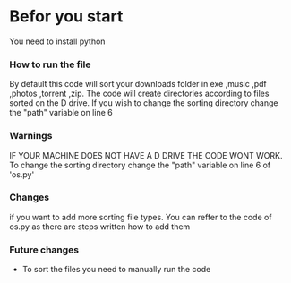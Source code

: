 # Befor you start
You need to install python

### How to run the file
By default this code will sort your downloads folder in exe ,music ,pdf ,photos ,torrent ,zip.
The code will create directories according to files sorted on the D drive.
If you wish to change the sorting directory change the "path" variable on line 6

### Warnings
IF YOUR MACHINE DOES NOT HAVE A D DRIVE THE CODE WONT WORK.
To change the sorting directory change the "path" variable on line 6 of 'os.py'


### Changes
if you want to add more sorting file types. You can reffer to the code of os.py as there are steps written how to add them


### Future changes
* To sort the files you need to manually run the code 

